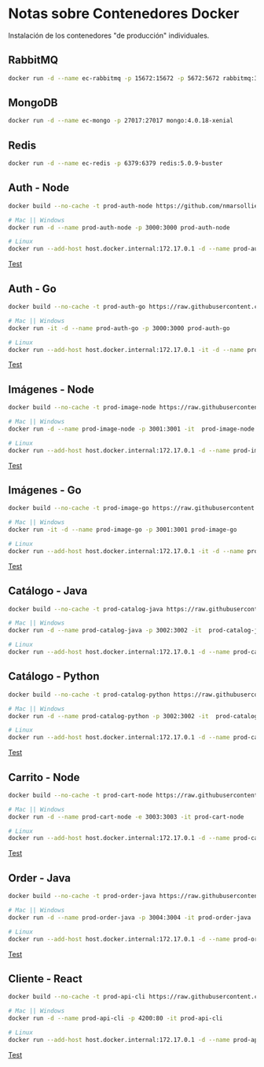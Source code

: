 # Notas sobre Contenedores Docker

Instalación de los contenedores "de producción" individuales.

## RabbitMQ

```bash
docker run -d --name ec-rabbitmq -p 15672:15672 -p 5672:5672 rabbitmq:3.8.3-management
```

## MongoDB

```bash
docker run -d --name ec-mongo -p 27017:27017 mongo:4.0.18-xenial
```

## Redis

```bash
docker run -d --name ec-redis -p 6379:6379 redis:5.0.9-buster
```

## Auth - Node

```bash
docker build --no-cache -t prod-auth-node https://github.com/nmarsollier/ecommerce_auth_node/raw/master/Dockerfile.prod

# Mac || Windows
docker run -d --name prod-auth-node -p 3000:3000 prod-auth-node

# Linux
docker run --add-host host.docker.internal:172.17.0.1 -d --name prod-auth-node -p 3000:3000 prod-auth-node
```

[Test](http://localhost:3000/)

## Auth - Go

```bash
docker build --no-cache -t prod-auth-go https://raw.githubusercontent.com/nmarsollier/authgo/master/Dockerfile.prod

# Mac || Windows
docker run -it -d --name prod-auth-go -p 3000:3000 prod-auth-go

# Linux
docker run --add-host host.docker.internal:172.17.0.1 -it -d --name prod-auth-go -p 3000:3000 prod-auth-go
```

[Test](http://localhost:3000/)

## Imágenes - Node

```bash
docker build --no-cache -t prod-image-node https://raw.githubusercontent.com/nmarsollier/ecommerce_image_node/master/Dockerfile.prod

# Mac || Windows
docker run -d --name prod-image-node -p 3001:3001 -it  prod-image-node

# Linux
docker run --add-host host.docker.internal:172.17.0.1 -d --name prod-image-node -p 3001:3001 -it  prod-image-node
```

[Test](http://localhost:3001/)

## Imágenes - Go

```bash
docker build --no-cache -t prod-image-go https://raw.githubusercontent.com/nmarsollier/imagego/master/Dockerfile.prod

# Mac || Windows
docker run -it -d --name prod-image-go -p 3001:3001 prod-image-go

# Linux
docker run --add-host host.docker.internal:172.17.0.1 -it -d --name prod-image-go -p 3001:3001 prod-image-go
 ```

[Test](http://localhost:3001/)

## Catálogo - Java

```bash
docker build --no-cache -t prod-catalog-java https://raw.githubusercontent.com/nmarsollier/ecommerce_catalog_java/master/Dockerfile.prod

# Mac || Windows
docker run -d --name prod-catalog-java -p 3002:3002 -it  prod-catalog-java

# Linux
docker run --add-host host.docker.internal:172.17.0.1 -d --name prod-catalog-java -p 3002:3002 -it  prod-catalog-java
 ```

## Catálogo - Python

```bash
docker build --no-cache -t prod-catalog-python https://raw.githubusercontent.com/nmarsollier/ecommerce_catalog_python/master/Dockerfile.prod

# Mac || Windows
docker run -d --name prod-catalog-python -p 3002:3002 -it  prod-catalog-python

# Linux
docker run --add-host host.docker.internal:172.17.0.1 -d --name prod-catalog-python -p 3002:3002 -it  prod-catalog-python
 ```

[Test](http://localhost:3002/)

## Carrito - Node

```bash
docker build --no-cache -t prod-cart-node https://raw.githubusercontent.com/nmarsollier/ecommerce_cart_node/master/Dockerfile.prod

# Mac || Windows
docker run -d --name prod-cart-node -e 3003:3003 -it prod-cart-node

# Linux
docker run --add-host host.docker.internal:172.17.0.1 -d --name prod-cart-node -e 3003:3003 -it  prod-cart-node
 ```

[Test](http://localhost:3003/)

## Order - Java

```bash
docker build --no-cache -t prod-order-java https://raw.githubusercontent.com/nmarsollier/ecommerce_order_java/master/Dockerfile.prod

# Mac || Windows
docker run -d --name prod-order-java -p 3004:3004 -it prod-order-java

# Linux
docker run --add-host host.docker.internal:172.17.0.1 -d --name prod-order-java -p 3004:3004 -it  prod-order-java
```

[Test](http://localhost:3004/)

## Cliente - React

```bash
docker build --no-cache -t prod-api-cli https://raw.githubusercontent.com/nmarsollier/ecommerce_api_client_react/master/Dockerfile.prod

# Mac || Windows
docker run -d --name prod-api-cli -p 4200:80 -it prod-api-cli

# Linux
docker run --add-host host.docker.internal:172.17.0.1 -d --name prod-api-cli -p 4200:80 -it  prod-api-cli
 ```

[Test](http://localhost:4200/)
